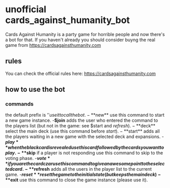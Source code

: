 # unofficial cards_against_humanity_bot
Cards Against Humanity is a party game for horrible people and now there's a bot for that.
If you haven't already you should consider buyng the real game from https://cardsagainsthumanity.com
## rules
You can check the official rules here: https://cardsagainsthumanity.com

## how to use the bot
### commands
the default prefix is '$' use it to call the bot.
-**$new** use this command to start a new game instance.
-**$join** adds the user who entered the command to the players list (but not in the game: see $start and $refresh).
-**$deck** select the main deck (use this command before $start).
-**$start** adds all the players waiting in a new game with the selected deck and expansions.
-**$play** when the black card is revealed use this card followed by the cards you want to play.
-**$skip** if a player is not responding use this command to skip to the voting phase.
-**$vote** if you are the card czar use this command to give an awesome point to the selected card.
-**$refresh** adds all the users in the player list to the current game.
-**$reset** reset the game to the initial state (but keeps the main deck)
-**$exit** use this command to close the game instance (please use it).
